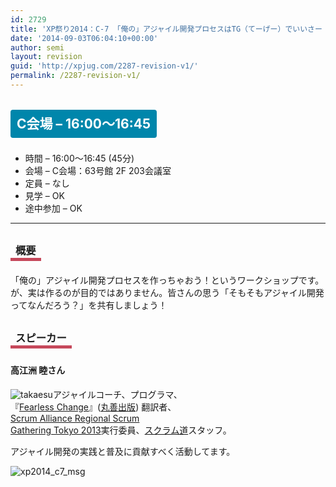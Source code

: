 ```yaml
---
id: 2729
title: 'XP祭り2014：C-7 「俺の」アジャイル開発プロセスはTG（てーげー）でいいさー【ワークショップ】'
date: '2014-09-03T06:04:10+00:00'
author: semi
layout: revision
guid: 'http://xpjug.com/2287-revision-v1/'
permalink: /2287-revision-v1/
---
```


## <span style="color:#FFFFFF; background-color:#0086AB; margin:0 0 30px 0; padding:10px 10px; border-radius:4px; line-height:2.5;">C会場 – 16:00～16:45</span>

- 時間 – 16:00～16:45 (45分)
- 会場 – C会場：63号館 2F 203会議室
- 定員 – なし
- 見学 – OK
- 途中参加 – OK

---

### <span style="margin:0 0 10px 0; padding:2px 8px; border-width:0 0 5px 0; border-color:#C6485B; border-style:solid; line-height:2.5;">概要</span>

「俺の」アジャイル開発プロセスを作っちゃおう！というワークショップです。  
が、実は作るのが目的ではありません。皆さんの思う「そもそもアジャイル開発ってなんだろう？」を共有しましょう！

### <span style="margin:0 0 10px 0; padding:2px 8px; border-width:0 0 5px 0; border-color:#C6485B; border-style:solid; line-height:2.5;">スピーカー</span>

#### <span style="line-height:1.5;">高江洲 睦さん</span>

![takaesu](http://xpjug.com/wp-content/uploads/2014/08/takaesu.png)アジャイルコーチ、プログラマ、  
『[Fearless Change](http://www.amazon.co.jp/dp/462108786X)』([丸善出版](http://pub.maruzen.co.jp/)) 翻訳者、  
[Scrum Alliance Regional Scrum  
Gathering Tokyo 2013](http://scrumgatheringtokyo.org/2013/)実行委員、[スクラム道](http://www.taoofscrum.org/)スタッフ。

アジャイル開発の実践と普及に貢献すべく活動してます。

![xp2014_c7_msg](http://xpjug.com/wp-content/uploads/2014/08/xp2014_c7_msg.png)